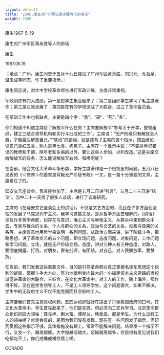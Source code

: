 ```yaml
---
layout: default
title: "2506.康生对广州军区黄永胜等人的讲话"
weight: 2506
---
```


康生1967-5-19

康生对广州军区黄永胜等人的讲话

康生

1967.05.19

〖地点：广州。康生同志于五月十九日接见了广州军区黄永胜、刘兴元、孔石泉、温玉成等同志，作了重要指示。〗

康生同志说，对大中学校革命师生进行军政训练，主席非常重视。

军政训练有四大成绩，第一是把学生集合起来了；第二是组织学生学习了毛主席著作；第三是左派发展了；第四是在有的学校促成了大联合，成立了革命委员会。

在军训工作中也有缺点，主要是四个字：“急”、“硬”、“死”、”多”。

你们知道不知道主席给了解放军什么任务？主席要解放军“参与关于开学，整顿组织，建立三结合领导机构和实行斗批改的工作”。主席说：“无产阶级只有解放全人类，才能最后解放自己。”“联动”的错误，就是违背了主席的这个指示，搞血统论，说自己是红五类，别人是黑七类、狗崽子。主席在一个批示中说：“不要排斥犯错误的教师和干部，除年老和生病的以外，要让这些人参加，以利改造。”这是主席交给解放军的任务，怎么能说解放军右倾、和稀泥呢？

在当前，结合文化大革命斗争形势，学好主席著作是一个很突出的问题。五月八日发表的《＜修养＞的要害是背叛无产阶级专政》一文，是一篇十分重要的文章，主席看过了的。

延安文艺座谈会，我直接参加了。主席是五月二日讲“引言”，五月二十三日讲“结论”。当中二十一天找了很多人谈话，进行了调查研究。

主席的《在延安文艺座谈会上的讲话》，不仅是文艺方面的，而且在许多方面创造性的发展了马克思列宁主义。我学习这篇文章，是从哲学方面去理解的。《讲话》涉及许多哲学命题，如存在与意识，唯心主义与唯物主义，从群众中来到群众中去，专家与群众的关系，个人与群众的关系，政治与文艺的关系，动机与效果的关系等，主席有意地用哲学来说明一系列问题。从政治方面来讲，讲了阶级斗争，策略思想，讲了革命文艺的五个问题，即立场问题，态度问题，对象问题，工作问题和学习问题。立场，就是无产阶级立场。态度，讲对三种人有三种态度，对敌人，要彻底揭露、打倒。对朋友，要有批评，有团结。对自己，对人民解放军，要赞扬。

在当前，我们发表这些重要文件，目的是引导革命群众真正掌握毛泽东思想这个锐利的武器，掌握斗争大方向，有力地批判党内最大的一小撮走资本主义道路的当权派促进革命的大联合、三结合。在文化大革命中，对工人的工作，除上海外，都作得不好。现在是学生领导工人，不是工人领导学生，这个问题很大，如果不解决，学生中的无政府主义不仅不能克服而且会影响工人。

主席要我们首先注意政权问题。五四运动好就好在提出了打倒卖国政府的口号。在文化大革命中，学生首先起来了，他们是先锋，但必须向工农兵学习。北京革命群众组织的四大领袖：聂元梓、蒯大富、谭厚兰、韩爱晶，都是学生。为什么没有工人的领袖呢？肯定会有的，是因为我们没有发现。现在有一些问题发了指示，但研究贯彻这些指示不够，具体措施没有跟上。常常不能解决问题。结果发一个指示不行，又发一个，越发越疲。大字报越写越大，浆糊越用越多，农民很有意见说我们吃都吃不上，你们成桶成桶往墙上糊。

CCRADB


